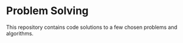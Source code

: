 # Problem Solving

This repository contains code solutions to a few chosen problems and algorithms.
